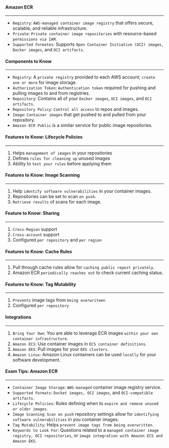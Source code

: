 #### Amazon ECR

___

* `Registry`: `AWS-managed container image registry` that offers secure, scalable, and reliable infrastructure.
* `Private`: `Private container image repositories` with resource-based `permissions via IAM`.
* `Supported Formates`: Supports `Open Container Initiative (OCI) images, Docker images`, and `OCI artifacts`.

#### Components to Know

___

* `Registry`: A `private registry` provided to each AWS account; `create one or more` for image storage.
* `Authorization Token`: `Authentication token` required for pushing and pulling images to and from registries.
* `Repository`: Contains all of your `Docker images`, `OCI images`, and `OCI artifacts`.
* `Repository Policy`: `Control all access` to repos and images.
* `Image`: `Container images` that get pushed to and pulled from your repository.
* `Amazon ECR Public` is a similar service for public image repositories.

#### Features to Know: Lifecycle Policies

___

1. Helps `management of images` in your repositories
2. Defines `rules for cleaning up` unused images
3. Ability to `test your rules` before applying them

#### Features to Know: Image Scanning

___

1. Help `identify software vulnerabilities` in your container images.
2. Repositories can be set to scan `on push`.
3. `Retrieve results` of scans for each image.

#### Feature to Know: Sharing

___

1. `Cross-Region` support
2. `Cross-account` support
3. Configured `per repository` and `per region`

#### Features to Know: Cache Rules

___

1. Pull through cache rules allow for `caching public repost privately`.
2. Amazon ECR `periodically reaches out` to check current caching status.

#### Features to Know: Tag Mutability

___

1. `Prevents` image tags from `being overwriteen`
2. Configured `per repository`

#### Integrations

___

1. `Bring Your Own`: You are able to leverage ECR images `within your own container infrastructure`.
2. `Amazon ECS`: Use container images in `ECS container definitions`.
3. `Amazon EKS`: Pull images for your `EKS clusters`.
4. `Amazon Linux`: Amazon Linux containers can be used `locally` for your software development.

#### Exam Tips: Amazon ECR

___

* `Container Image Storage`: `AWS-managed` container image registry service.
* `Supported Formats`: `Docket images, OCI images`, and `OCI-compatible artifacts`.
* `Lifecycle Policies`: Rules defining when to `expire and remove unused or older images`.
* `Image Scanning`: `Scan on push` repository settings allow for `identifying software vulnerabilities` in you container
  images.
* `Tag Mutability`: Helps `prevent image tags from being overwritten`.
* `Keywords to Look For`: Questions related to a `managed container image registry, OCI repositories`,
  or `image integration with Amazon ECS and Amazon EKS`.